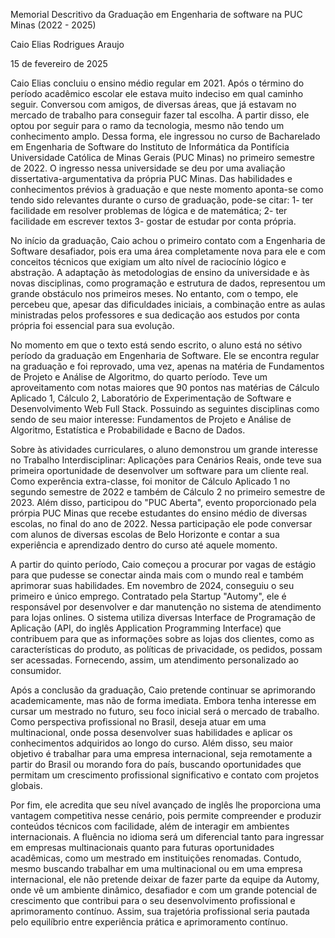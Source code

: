 Memorial Descritivo da Graduação em Engenharia de software na PUC Minas (2022 - 2025)

Caio Elias Rodrigues Araujo

15 de fevereiro de 2025

Caio Elias concluiu o ensino médio regular em 2021. Após o término do período acadêmico escolar ele estava muito indeciso em qual caminho seguir. Conversou com amigos, de diversas áreas, que já estavam no mercado de trabalho para conseguir fazer tal escolha. A partir disso, ele optou por seguir para o ramo da tecnologia, mesmo não tendo um conhecimento amplo. Dessa forma, ele ingressou no curso de Bacharelado em Engenharia de Software do Instituto de Informática da Pontifícia Universidade Católica de Minas Gerais (PUC Minas) no primeiro semestre de 2022. O ingresso nessa universidade se deu por uma avaliação dissertativa-argumentativa da própria PUC Minas. Das habilidades e conhecimentos prévios à graduação e que neste momento aponta-se como tendo sido relevantes durante o curso de graduação, pode-se citar: 1- ter facilidade em resolver problemas de lógica e de matemática; 2- ter facilidade em escrever textos 3- gostar de estudar por conta própria.

No início da graduação, Caio achou o primeiro contato com a Engenharia de Software desafiador, pois era uma área completamente nova para ele e com conceitos técnicos que exigiam um alto nível de raciocínio lógico e abstração. A adaptação às metodologias de ensino da universidade e às novas disciplinas, como programação e estrutura de dados, representou um grande obstáculo nos primeiros meses. No entanto, com o tempo, ele percebeu que, apesar das dificuldades iniciais, a combinação entre as aulas ministradas pelos professores e sua dedicação aos estudos por conta própria foi essencial para sua evolução. 

No momento em que o texto está sendo escrito, o aluno está no sétivo período da graduação em Engenharia de Software. Ele se encontra regular na graduação e foi reprovado, uma vez, apenas na matéria de Fundamentos de Projeto e Análise de Algoritmo, do quarto período.
Teve um aproveitamento com notas maiores que 90 pontos nas matérias de Cálculo Aplicado 1, Cálculo 2, Laboratório
de Experimentação de Software e Desenvolvimento Web Full Stack. Possuindo as seguintes disciplinas como sendo de seu maior interesse: Fundamentos de Projeto e Análise de Algoritmo, Estatística e Probabilidade e Bacno de Dados.

Sobre às atividades curriculares, o aluno demonstrou um grande interesse no Trabalho Interdisciplinar: Aplicações para Cenários Reais, onde teve sua primeira oportunidade de desenvolver um software para um cliente real. Como experência extra-classe, foi monitor de Cálculo Aplicado 1 no segundo semestre de 2022 e também de Cálculo 2 no primeiro semestre de 2023. Além disso, participou do "PUC Aberta", evento proporcionado pela prórpia PUC Minas que recebe estudantes do ensino médio de diversas escolas, no final do ano de 2022. Nessa participação ele pode conversar com alunos de diversas escolas de Belo Horizonte e contar a sua experiência e aprendizado dentro do curso até aquele momento.

A partir do quinto período, Caio começou a procurar por vagas de estágio para que pudesse se conectar ainda mais com o mundo real e também aprimorar suas habilidades. Em novembro de 2024, conseguiu o seu primeiro e único emprego. Contratado pela Startup "Automy", ele é responsável por desenvolver e dar manutenção no sistema de atendimento para lojas onlines. O sistema utiliza diversas Interface de Programação de Aplicação (API, do inglês Application Programming Interface) que contribuem para que as informações sobre as lojas dos clientes, como as características do produto, as políticas de privacidade, os pedidos, possam ser acessadas. Fornecendo, assim, um atendimento personalizado ao consumidor.

Após a conclusão da graduação, Caio pretende continuar se aprimorando academicamente, mas não de forma imediata. Embora tenha interesse em cursar um mestrado no futuro, seu foco inicial será o mercado de trabalho. Como perspectiva profissional no Brasil, deseja atuar em uma multinacional, onde possa desenvolver suas habilidades e aplicar os conhecimentos adquiridos ao longo do curso. Além disso, seu maior objetivo é trabalhar para uma empresa internacional, seja remotamente a partir do Brasil ou morando fora do país, buscando oportunidades que permitam um crescimento profissional significativo e contato com projetos globais.

Por fim, ele acredita que seu nível avançado de inglês lhe proporciona uma vantagem competitiva nesse cenário, pois permite compreender e produzir conteúdos técnicos com facilidade, além de interagir em ambientes internacionais. A fluência no idioma será um diferencial tanto para ingressar em empresas multinacionais quanto para futuras oportunidades acadêmicas, como um mestrado em instituições renomadas. Contudo,  mesmo buscando trabalhar em uma multinacional ou em uma empresa internacional, ele não pretende deixar de fazer parte da equipe da Automy, onde vê um ambiente dinâmico, desafiador e com um grande potencial de crescimento que contribui para o seu desenvolvimento profissional e aprimoramento contínuo. Assim, sua trajetória profissional seria pautada pelo equilíbrio entre experiência prática e aprimoramento contínuo.

